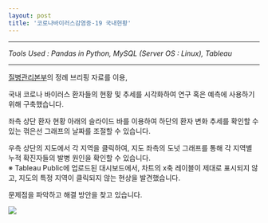 ```yaml
---
layout: post
title: '코로나바이러스감염증-19 국내현황'   
---
```

   
* * *
*Tools Used : Pandas in Python, MySQL (Server OS : Linux), Tableau*   

* * *   
   
[질병관리본부](http://www.cdc.go.kr/cdc)의 정례 브리핑 자료를 이용,   
   
국내 코로나 바이러스 환자들의 현황 및 추세를 시각화하여 연구 혹은 예측에 사용하기 위해 구축했습니다.   
   
좌측 상단 환자 현황 아래의 슬라이드 바를 이용하여 하단의 환자 변화 추세를 확인할 수 있는 꺾은선 그래프의 날짜를 조절할 수 있습니다.   
   
우측 상단의 지도에서 각 지역을 클릭하여, 지도 좌측의 도넛 그래프를 통해 각 지역별 누적 확진자들의 발병 원인을 확인할 수 있습니다.   
※ Tableau Public에 업로드된 대시보드에서, 차트의 x축 레이블이 제대로 표시되지 않고, 지도의 특정 지역이 클릭되지 않는 현상을 발견했습니다.   
   
문제점을 파악하고 해결 방안을 찾고 있습니다.
      
   

<div class='tableauPlaceholder' id='viz1586863558439' style='position: relative'>
	<noscript>
		<a href='https:&#47;&#47;vanillapapaya.github.io&#47;projects&#47;covid.html'>
			<img alt=' ' src='https:&#47;&#47;public.tableau.com&#47;static&#47;images&#47;FG&#47;FGHD29RZM&#47;1_rss.png' style='border: none' />
		</a>
	</noscript>
	<object class='tableauViz'  style='display:none;'>
		<param name='host_url' value='https%3A%2F%2Fpublic.tableau.com%2F' />
		<param name='embed_code_version' value='3' />
		<param name='path' value='views&#47;Covid_15867810301970&#47;sheet8?:embed=y&amp;:toolbar=no&amp;:embed_code_version=3&amp;:loadOrderID=0&amp;:display_count=yes' />
		<param name='toolbar' value='no' />
		<param name='static_image' value='https:&#47;&#47;public.tableau.com&#47;static&#47;images&#47;FG&#47;FGHD29RZM&#47;1.png' />
		<param name='animate_transition' value='yes' /><param name='display_static_image' value='yes' />
		<param name='display_spinner' value='yes' />
		<param name='display_overlay' value='yes' />
		<param name='display_count' value='yes' />
	</object>
</div>
<script type='text/javascript'>
	var divElement = document.getElementById('viz1586863558439');
	var vizElement = divElement.getElementsByTagName('object')[0];
	if ( divElement.offsetWidth > 800 )
		{ vizElement.style.width='1100px';vizElement.style.height='800px';}
	else if ( divElement.offsetWidth > 500 )
		{ vizElement.style.width='1100px';vizElement.style.height='800px';}
	else
		{ vizElement.style.width='95%';vizElement.style.height='1800px';}
	var scriptElement = document.createElement('script');
	scriptElement.src = 'https://public.tableau.com/javascripts/api/viz_v1.js';
	vizElement.parentNode.insertBefore(scriptElement, vizElement);
</script>
